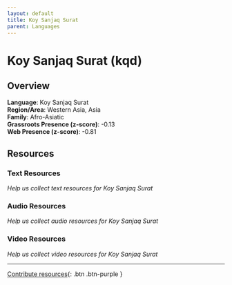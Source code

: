 ```yaml
---
layout: default
title: Koy Sanjaq Surat
parent: Languages
---
```


# Koy Sanjaq Surat (kqd)

## Overview

**Language**: Koy Sanjaq Surat  
**Region/Area**: Western Asia, Asia  
**Family**: Afro-Asiatic  
**Grassroots Presence (z-score)**: -0.13  
**Web Presence (z-score)**: -0.81  

## Resources

### Text Resources
*Help us collect text resources for Koy Sanjaq Surat*

### Audio Resources
*Help us collect audio resources for Koy Sanjaq Surat*

### Video Resources
*Help us collect video resources for Koy Sanjaq Surat*

---

[Contribute resources](https://forms.office.com/e/1SfLJx3u1r){: .btn .btn-purple }
